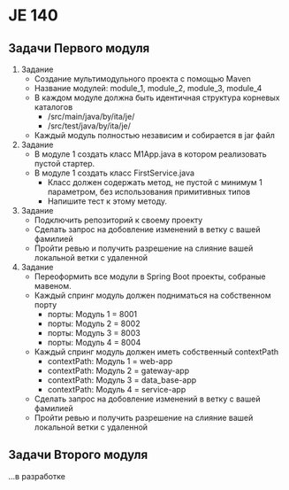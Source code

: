 # JE 140

## Задачи Первого модуля

1) Задание
    * Создание мультимодульного проекта с помощью Maven
    * Название модулей: module_1, module_2, module_3, module_4
    * В каждом модуле должна быть идентичная структура корневых каталогов
        * /src/main/java/by/ita/je/
        * /src/test/java/by/ita/je/
    * Каждый модуль полностью независим и собирается в jar файл
2) Задание
    * В модуле 1 создать класс M1App.java в котором реализовать пустой стартер.
    * В модуле 1 создать класс FirstService.java
      * Класс должен содержать метод, не пустой с минимум 1 параметром, 
        без использования примитивных типов
      * Напишите тест к этому методу.
3) Задание
    * Подключить репозиторий к своему проекту
    * Сделать запрос на добовление изменений в ветку с вашей фамилией
    * Пройти ревью и получить разрешение на слияние вашей локальной ветки с удаленной
4) Задание
    * Переоформить все модули в Spring Boot проекты, собраные мавеном.
    * Каждый спринг модуль должен подниматься на собственном порту
      * порты: Модуль 1 = 8001
      * порты: Модуль 2 = 8002
      * порты: Модуль 3 = 8003
      * порты: Модуль 4 = 8004
    * Каждый спринг модуль должен иметь собственный contextPath
      * contextPath: Модуль 1 = web-app
      * contextPath: Модуль 2 = gateway-app
      * contextPath: Модуль 3 = data_base-app
      * contextPath: Модуль 4 = service-app
    * Сделать запрос на добовление изменений в ветку с вашей фамилией
    * Пройти ревью и получить разрешение на слияние вашей локальной ветки с удаленной

## Задачи Второго модуля

...в разработке
